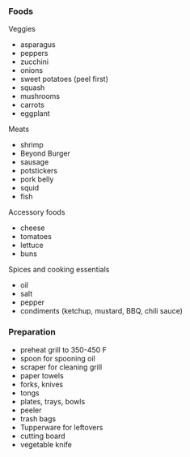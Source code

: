 ### Foods

Veggies

- asparagus
- peppers
- zucchini
- onions
- sweet potatoes (peel first)
- squash
- mushrooms
- carrots
- eggplant

Meats

- shrimp
- Beyond Burger
- sausage
- potstickers
- pork belly
- squid
- fish

Accessory foods

- cheese
- tomatoes
- lettuce
- buns

Spices and cooking essentials

- oil
- salt
- pepper
- condiments (ketchup, mustard, BBQ, chili sauce)


### Preparation

- preheat grill to 350-450 F
- spoon for spooning oil
- scraper for cleaning grill
- paper towels
- forks, knives
- tongs
- plates, trays, bowls
- peeler
- trash bags
- Tupperware for leftovers
- cutting board
- vegetable knife